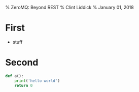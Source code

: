 % ZeroMQ: Beyond REST
% Clint Liddick
% January 01, 2018

# First

- stuff

# Second

```python
def a():
    print('hello world')
    return 0
```
